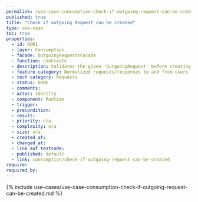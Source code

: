 ```yaml
---
permalink: /use-case-consumption-check-if-outgoing-request-can-be-created
published: true
title: "Check if outgoing Request can be created"
type: use-case
toc: true
properties:
  - id: ROR1
  - layer: Consumption
  - facade: OutgoingRequestsFacade
  - function: canCreate
  - description: Validates the given 'OutgoingRequest' before creating it
  - feature category: Normalized requests/responses to and from users
  - tech category: Requests
  - status: DONE
  - comments:
  - actor: Identity
  - component: Runtime
  - trigger:
  - precondition:
  - result:
  - priority: n/a
  - complexity: n/a
  - size: n/a
  - created_at:
  - changed_at:
  - link auf testcode:
  - published: default
  - link: consumption/check-if-outgoing-request-can-be-created
require:
required_by:
---
```


{% include use-cases/use-case-consumption-check-if-outgoing-request-can-be-created.md %}
